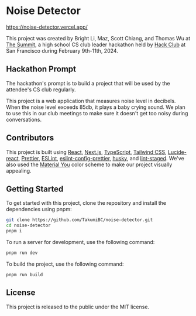 # Noise Detector

https://noise-detector.vercel.app/

This project was created by Bright Li, Maz, Scott Chiang, and Thomas Wu at [The Summit](https://summit.hackclub.com/), a high school CS club leader hackathon held by [Hack Club](https://hackclub.com) at San Francisco during February 9th-11th, 2024.

## Hackathon Prompt

The hackathon's prompt is to build a project that will be used by the attendee's CS club regularly.

This project is a web application that measures noise level in decibels. When the noise level exceeds 85db, it plays a baby crying sound. We plan to use this in our club meetings to make sure it doesn't get too noisy during conversations.

## Contributors

This project is built
using [React](https://react.dev/), [Next.js](https://nextjs.org/), [TypeScript](https://www.typescriptlang.org/), [Tailwind CSS](https://tailwindcss.com/), [Lucide-react](https://www.npmjs.com/package/lucide-react), [Prettier](https://prettier.io), [ESLint](https://eslint.org/), [eslint-config-prettier](https://github.com/prettier/eslint-config-prettier), [husky](https://github.com/typicode/husky), and [lint-staged](https://github.com/lint-staged/lint-staged). We've also used the [Material You](https://m3.material.io/) color scheme to make our project visually appealing.

## Getting Started

To get started with this project, clone the repository and install the dependencies using pnpm:

```zsh
git clone https://github.com/TakumiBC/noise-detector.git
cd noise-detector
pnpm i
```

To run a server for development, use the following command:

```zsh
pnpm run dev
```

To build the project, use the following command:

```
pnpm run build
```

## License

This project is released to the public under the MIT license. 
